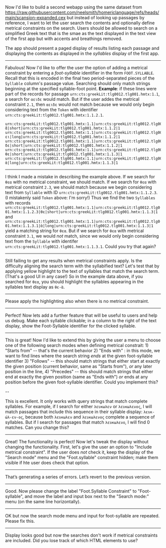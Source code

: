 Now I'd like to build a second webapp using the same dataset from https://raw.githubusercontent.com/neelsmith/homericlanguage/refs/heads/main/scansion-expanded.cex but instead of looking up passages by reference, I want to let the user search the contents and optionally define metrical constraints on the search. Users should be allowed to search on a simplified Greek text that is the smae as the text displayed in the text view of the first app but with accents and breathings removed. 

The app should present a paged display of results listing each passage and displaying the contents as displayed in the *syllables* display of the first app.

---

Fabulous! Now I'd like to offer the user the option of adding a metrical constraint by entering a *foot-syllable* identifier in the form `FOOT.SYLLABLE`.  Recall that this is encoded in the final two period-separated pieces of the `Syllable` column's passage value. Searching should only match strings beginning at the specified syllable-foot point. **Example**:  if these lines were part of the records for passage `urn:cts:greekLit:tlg0012.tlg001.hmtx:1.1`, a search for `αειδε` would match.  But if the user addes the metrical constraint `2.1`, then `αειδε` would not match because we would only begin considering text from the `Token` with identifier `urn:cts:greekLit:tlg0012.tlg001.hmtx:1.1.2.1`.

```
urn:cts:greekLit:tlg0012.tlg001.hmtx:1.1|urn:cts:greekLit:tlg0012.tlg001.hmtx:1.1.1.3|ἄ|short|urn:cts:greekLit:tlg0012.tlg001.hmtx:1.1.2|1
urn:cts:greekLit:tlg0012.tlg001.hmtx:1.1|urn:cts:greekLit:tlg0012.tlg001.hmtx:1.1.2.1|ει|long|urn:cts:greekLit:tlg0012.tlg001.hmtx:1.1.2|1
urn:cts:greekLit:tlg0012.tlg001.hmtx:1.1|urn:cts:greekLit:tlg0012.tlg001.hmtx:1.1.2.2|δε|short|urn:cts:greekLit:tlg0012.tlg001.hmtx:1.1.2|1
urn:cts:greekLit:tlg0012.tlg001.hmtx:1.1|urn:cts:greekLit:tlg0012.tlg001.hmtx:1.1.2.3|θε|short|urn:cts:greekLit:tlg0012.tlg001.hmtx:1.1.3|1
urn:cts:greekLit:tlg0012.tlg001.hmtx:1.1|urn:cts:greekLit:tlg0012.tlg001.hmtx:1.1.3.1|ὰ|long|urn:cts:greekLit:tlg0012.tlg001.hmtx:1.1.3|1
```

---

I think I made a mistake in describing the example above. If we search for `θεα` with no metrical constraint, we should match. If we search for `θεα` with metrical constraint `2.3`, we should match because we begin considering text from `Syllable` with ID `urn:cts:greekLit:tlg0012.tlg001.hmtx:1.1.2.3`. (I mistakenly said `Token` above: I'm sorry!) Thus we find the two `Syllables` with records `urn:cts:greekLit:tlg0012.tlg001.hmtx:1.1|urn:cts:greekLit:tlg0012.tlg001.hmtx:1.1.2.3|θε|short|urn:cts:greekLit:tlg0012.tlg001.hmtx:1.1.3|1` and `urn:cts:greekLit:tlg0012.tlg001.hmtx:1.1|urn:cts:greekLit:tlg0012.tlg001.hmtx:1.1.3.1|ὰ|long|urn:cts:greekLit:tlg0012.tlg001.hmtx:1.1.3|1` yield a matching string for `θεα`. But if we search for `θεα` with metrical constraint `3.1`, we would *not* match, since we would only begin considering text from the `Syllable` with identifer `urn:cts:greekLit:tlg0012.tlg001.hmtx:1.1.3.1`. Could you try that again?

---

Still failing to get any results when metrical constraints apply. Is the difficulty aligning the search term with the syllabified text? Let's test that by applying yellow highlight to the text of syllables that match the search term. (That's a good UI in any case!) So in the example data above, if you searched for `θεα`, you should highlight the syllables appearing in the syllables text display as `θε-ὰ`.

---
Please apply the highlighting also when there is no metrical constraint.

---
Perfect! Now lets add a further feature that will be useful to users and help us debug. Make each syllable clickable; in a column to the right of the text display, show the Foot-Syllable identifier for the clicked syllable.

---

This is great! Now I'd like to extend this by giving the user a menu to choose one of the following search modes when defining metrical constrait: 1) "Starts from" -- that's the current behavior 2) "Ends with" : in this mode, we want to find lines where the search string *ends* at the given foot-syllable identifier 3) "Follows" -- this should match strings that either start at exactly the given position (current behavior, same as "Starts from"), *or* any later position in the line, 4) "Precedes" -- this should match strings that either end at exactly the given position (same as "Ends with") *or* ends at any position before the given foot-syllable identifier. Could you implement this?

--

This is excellent. It only works with query strings that match complete syllables. For example, if I search for either `λευκωλεν` or `λευκωλενος`, I will match passages that include this sequence in their syllable display: `λευκ-ώλ-εν-ος`, because both `λευκωλεν` and `λευκωλενος` complete a sequence of syllables. But if I search for passages that match `λευκωλενο`, I will find 0 matches. Can you change this?

---

Great! The functionality is perfect! Now let's tweak the display without changing the functionality. First, let's give the user an option to "Include metrical constraint". If the user does *not* check it, keep the display of the "Search mode" menu and the "Foot.syllable" constraint hidden; make them visible if hte user does check that option.

---

That’s generating a series of errors. Let’s revert to the previous version.

---

Good. Now please change the label "Foot.Syllable Constraint" to "Foot-syllable", and move the label and input box next to the "Search  mode:" menu (on the same line horizontally).

---

OK but now the search mode menu and input for foot-syllable are repeated. Please fix this.

---

Display looks good but now the searches don't work if metrical constraints are included. Did you lose track of which HTML elements to use?
